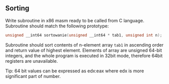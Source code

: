## Sorting

Write subroutine in x86 masm ready to be called from C language.
Subroutine should match the following prototype:

```c
unsigned __int64 sortowanie(unsigned __int64 * tab1, unsigned int n);
```

Subroutine should sort contents of n-element array `tab1` in ascending order and return value of highest element.
Elements of array are unsigned 64-bit integers, and the whole program is executed in 32bit mode, therefore 64bit registers are unavailable.

Tip:
 64 bit values can be expressed as edx:eax where edx is more significant part of number.